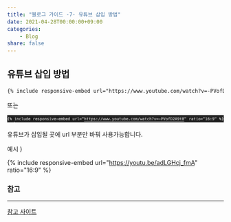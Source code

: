 ```yaml
---
title: "블로그 가이드 -7- 유튜브 삽입 방법"
date: 2021-04-28T00:00:00+09:00
categories: 
    - Blog
share: false
---
```


## 유튜브 삽입 방법 

```markdown
{% include responsive-embed url="https://www.youtube.com/watch?v=-PVofD2A9t8" ratio="16:9" %}
```

또는 

![youtube](/images/blog_guide/youtube.png)


유튜브가 삽입될 곳에 url 부분만 바꿔 사용가능합니다.

예시 )

{% include responsive-embed url="https://youtu.be/adLGHcj_fmA" ratio="16:9" %}

### 참고 
---

[참고 사이트](https://mmistakes.github.io/so-simple-theme/post%20formats/post-video-youtube/)